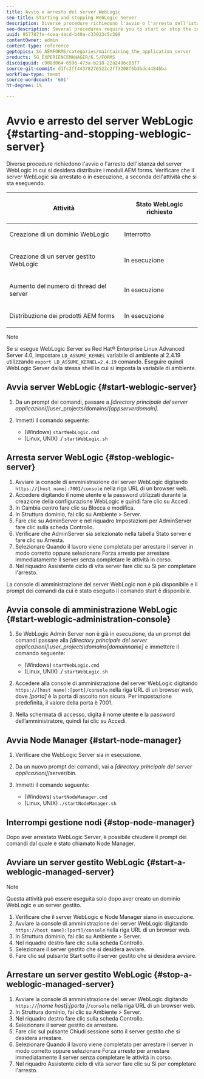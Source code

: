 ```yaml
---
title: Avvio e arresto del server WebLogic
seo-title: Starting and stopping WebLogic Server
description: Diverse procedure richiedono l'avvio o l'arresto dell'istanza del server WebLogic in cui si desidera distribuire i moduli AEM forms. Questo documento descrive come avviare e arrestare il server WebLogic.
seo-description: Several procedures require you to start or stop the instance of WebLogic Server where you want to deploy AEM forms modules. This document describes how to start and stop the WebLogic Server.
uuid: 957787fe-4cea-4ecd-b49a-c33023c5c309
contentOwner: admin
content-type: reference
geptopics: SG_AEMFORMS/categories/maintaining_the_application_server
products: SG_EXPERIENCEMANAGER/6.5/FORMS
discoiquuid: c908d064-6596-473a-b218-22a2496c83f7
source-git-commit: d1fc2ff44378276522c2ff3208f5b3bdc4484bba
workflow-type: tm+mt
source-wordcount: '601'
ht-degree: 1%

---
```



# Avvio e arresto del server WebLogic {#starting-and-stopping-weblogic-server}

Diverse procedure richiedono l&#39;avvio o l&#39;arresto dell&#39;istanza del server WebLogic in cui si desidera distribuire i moduli AEM forms. Verificare che il server WebLogic sia arrestato o in esecuzione, a seconda dell&#39;attività che si sta eseguendo.

<table>
 <thead>
  <tr>
   <th><p>Attività</p></th>
   <th><p>Stato WebLogic richiesto</p></th>
  </tr>
 </thead>
 <tbody>
  <tr>
   <td><p>Creazione di un dominio WebLogic</p></td>
   <td><p>Interrotto</p></td>
  </tr>
  <tr>
   <td><p>Creazione di un server gestito WebLogic</p></td>
   <td><p>In esecuzione</p></td>
  </tr>
  <tr>
   <td><p>Aumento del numero di thread del server</p></td>
   <td><p>In esecuzione</p></td>
  </tr>
  <tr>
   <td><p>Distribuzione dei prodotti AEM forms</p></td>
   <td><p>In esecuzione</p></td>
  </tr>
 </tbody>
</table>

>[!NOTE]
>
>Se si esegue WebLogic Server su Red Hat® Enterprise Linux Advanced Server 4.0, impostare `LD_ASSUME_KERNEL` variabile di ambiente al 2.4.19 utilizzando `export LD_ASSUME_KERNEL=2.4.19` comando. Eseguire quindi WebLogic Server dalla stessa shell in cui si imposta la variabile di ambiente.

## Avvia server WebLogic {#start-weblogic-server}

1. Da un prompt dei comandi, passare a *[directory principale del server applicazioni]*/user_projects/domains/*[appserverdomain]*.
1. Immetti il comando seguente:

   * (Windows) `startWebLogic.cmd`
   * (Linux, UNIX) ./ `startWebLogic.sh`

## Arresta server WebLogic {#stop-weblogic-server}

1. Avviare la console di amministrazione del server WebLogic digitando `https://[host name]:7001/console` nella riga URL di un browser web.
1. Accedere digitando il nome utente e la password utilizzati durante la creazione della configurazione WebLogic e quindi fare clic su Accedi.
1. In Cambia centro fare clic su Blocca e modifica.
1. In Struttura dominio, fai clic su Ambiente > Server.
1. Fare clic su AdminServer e nel riquadro Impostazioni per AdminServer fare clic sulla scheda Controllo.
1. Verificare che AdminServer sia selezionato nella tabella Stato server e fare clic su Arresta.
1. Selezionare Quando il lavoro viene completato per arrestare il server in modo corretto oppure selezionare Forza arresto per arrestare immediatamente il server senza completare le attività in corso.
1. Nel riquadro Assistente ciclo di vita server fare clic su Sì per completare l&#39;arresto.

La console di amministrazione del server WebLogic non è più disponibile e il prompt dei comandi da cui è stato eseguito il comando start è disponibile.

## Avvia console di amministrazione WebLogic {#start-weblogic-administration-console}

1. Se WebLogic Admin Server non è già in esecuzione, da un prompt dei comandi passare alla *[directory principale del server applicazioni]\user_projects\domains\[domainname]* e immettere il comando seguente:

   * (Windows) `startWebLogic.cmd`
   * (Linux, UNIX) ./ `startWebLogic.sh`

1. Accedere alla console di amministrazione del server WebLogic digitando `https://[host name]:[port]/console` nella riga URL di un browser web, dove *[porta]* è la porta di ascolto non sicura. Per impostazione predefinita, il valore della porta è 7001.
1. Nella schermata di accesso, digita il nome utente e la password dell’amministratore, quindi fai clic su Accedi.

## Avvia Node Manager {#start-node-manager}

1. Verificare che WebLogic Server sia in esecuzione.
1. Da un nuovo prompt dei comandi, vai a *[directory principale del server applicazioni]*/server/bin.
1. Immetti il comando seguente:

   * (Windows) `startNodeManager.cmd`
   * (Linux, UNIX) `./startNodeManager.sh`

## Interrompi gestione nodi {#stop-node-manager}

Dopo aver arrestato WebLogic Server, è possibile chiudere il prompt dei comandi dal quale è stato chiamato Node Manager.

## Avviare un server gestito WebLogic {#start-a-weblogic-managed-server}

>[!NOTE]
>
>Questa attività può essere eseguita solo dopo aver creato un dominio WebLogic e un server gestito.

1. Verificare che il server WebLogic e Node Manager siano in esecuzione.
1. Avviare la console di amministrazione del server WebLogic digitando `https://host name]:[port]/console` nella riga URL di un browser web.
1. In Struttura dominio, fai clic su Ambiente > Server.
1. Nel riquadro destro fare clic sulla scheda Controllo.
1. Selezionare il server gestito che si desidera avviare.
1. Fare clic sul pulsante Start sotto il server gestito che si desidera avviare.

## Arrestare un server gestito WebLogic {#stop-a-weblogic-managed-server}

1. Avviare la console di amministrazione del server WebLogic digitando `https://`*[nome host]:[porta ]*`/console` nella riga URL di un browser web.
1. In Struttura dominio, fai clic su Ambiente > Server.
1. Nel riquadro destro fare clic sulla scheda Controllo.
1. Selezionare il server gestito da arrestare.
1. Fare clic sul pulsante Chiudi sessione sotto il server gestito che si desidera arrestare.
1. Selezionare Quando il lavoro viene completato per arrestare il server in modo corretto oppure selezionare Forza arresto per arrestare immediatamente il server senza completare le attività in corso.
1. Nel riquadro Assistente ciclo di vita server fare clic su Sì per completare l&#39;arresto.

